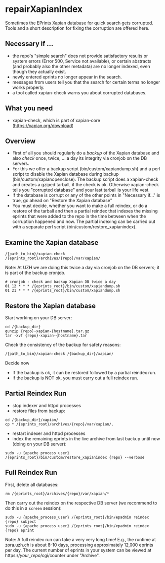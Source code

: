# repairXapianIndex
Sometimes the EPrints Xapian database for quick search gets corrupted. Tools and a short description for fixing the corruption are offered here.

## Necessary if ...
- the repo's "simple search" does not provide satisfactory results or system errors (Error 500, Service not available), or certain abstracts (and probably also the other metadata) are no longer indexed, even though they actually exist.
- newly entered eprints no longer appear in the search.
- messages from users tell you that the search for certain terms no longer works properly.
- a tool called xapian-check warns you about corrupted databases.

## What you need
- xapian-check, which is part of xapian-core (https://xapian.org/download)

## Overview

* First of all you should regularly do a *backup* of the Xapian database and also *check* once, twice, ... a day its integrity via cronjob on the DB servers.
* For this we offer a backup script (bin/custom/xapiandump.sh) and a perl script to disable the Xapian database during backup (bin/custom/xapianopenclose). The backup script does a xapian-check and creates a gziped tarball, if the check is ok. Otherwise xapian-check tells you "corrupted database" and your last tarball is your life vest.
* If the database is corrupt or any of the other points in "Necessary if..." is true, go ahead on "Restore the Xapian database"
* You must decide, whether you want to make a full reindex, or do a restore of the tarball and then a partial reindex that indexes the missing eprints that were added to the repo in the time between when the corruption happened and now. The partial indexing can be carried out with a separate perl script (bin/custom/restore_xapianindex).

## Examine the Xapian database
 
````
/{path_to_bin}/xapian-check /{eprints_root}/archives/{repo}/var/xapian/
````

Note: At UZH we are doing this twice a day via cronjob on the DB servers; it is part of the backup cronjob.
````
# cronjob - check and backup Xapian DB twice a day
01 12 * * * /{eprints_root}/bin/custom/xapiandump.sh
01 21 * * * /{eprints_root}/bin/custom/xapiandump.sh
````

## Restore the Xapian database

Start working on your DB server:

````
cd /{backup_dir}
gunzip {repo}-xapian-{hostname}.tar.gz
tar -xvf {repo}-xapian-{hostname}.tar
````

Check the consistency of the backup for safety reasons:

````
/{path_to_bin}/xapian-check /{backup_dir}/xapian/
````

Decide now
- If the backup is ok, it can be restored followed by a partial reindex run.
- If the backup is NOT ok, you must carry out a full reindex run.

## Partial Reindex Run

- stop indexer and httpd processes
- restore files from backup:
````
cd /{backup_dir}/xapian/
cp * /{eprints_root}/archives/{repo}/var/xapian/.
````
- restart indexer and httpd processes
- index the remaining eprints in the live archive from last backup until now (doing on your DB server):
````
sudo -u {apache_process_user} /{eprints_root}/bin/custom/restore_xapianindex {repo} --verbose
````

## Full Reindex Run

First, delete all databases:
````
rm /{eprints_root}/archives/{repo}/var/xapian/*
````

Then carry out the reindex on the respective DB server (we recommend to do this in a ````screen```` session):
````
sudo -u {apache_process_user} /{eprints_root}/bin/epadmin reindex {repo} subject
sudo -u {apache_process_user} /{eprints_root}/bin/epadmin reindex {repo} eprint
````

Note: A full reindex run can take a very very long time! E.g., the runtime at zora.uzh.ch is about 8-10 days, processing approximately 12,000 eprints per day. The current number of eprints in your system can be viewed at https://_your_repo_/cgi/counter under "Archive".

